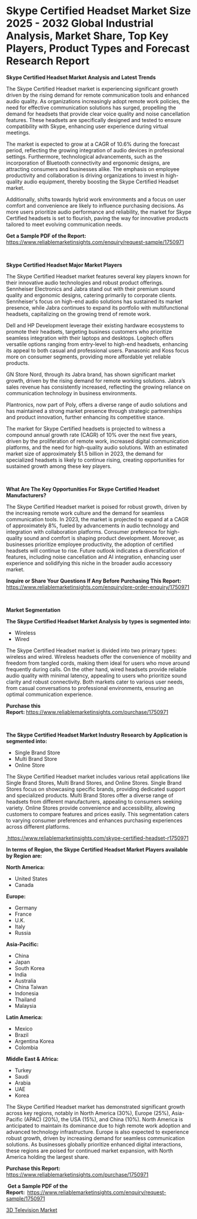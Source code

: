<p><h1>Skype Certified Headset Market Size 2025 - 2032 Global Industrial Analysis, Market Share, Top Key Players, Product Types and Forecast Research Report</h1></p><p><strong>Skype Certified Headset Market Analysis and Latest Trends</strong></p>
<p><p>The Skype Certified Headset market is experiencing significant growth driven by the rising demand for remote communication tools and enhanced audio quality. As organizations increasingly adopt remote work policies, the need for effective communication solutions has surged, propelling the demand for headsets that provide clear voice quality and noise cancellation features. These headsets are specifically designed and tested to ensure compatibility with Skype, enhancing user experience during virtual meetings.</p><p>The market is expected to grow at a CAGR of 10.6% during the forecast period, reflecting the growing integration of audio devices in professional settings. Furthermore, technological advancements, such as the incorporation of Bluetooth connectivity and ergonomic designs, are attracting consumers and businesses alike. The emphasis on employee productivity and collaboration is driving organizations to invest in high-quality audio equipment, thereby boosting the Skype Certified Headset market. </p><p>Additionally, shifts towards hybrid work environments and a focus on user comfort and convenience are likely to influence purchasing decisions. As more users prioritize audio performance and reliability, the market for Skype Certified headsets is set to flourish, paving the way for innovative products tailored to meet evolving communication needs.</p></p>
<p><strong>Get a Sample PDF of the Report:&nbsp;</strong> <a href="https://www.reliablemarketinsights.com/enquiry/request-sample/1750971?utm_campaign=2176&utm_medium=2&utm_source=Github&utm_content=ia&utm_term=07022025&utm_id=skype-certified-headset">https://www.reliablemarketinsights.com/enquiry/request-sample/1750971</a></p>
<p>&nbsp;</p>
<p><strong>Skype Certified Headset Major Market Players</strong></p>
<p><p>The Skype Certified Headset market features several key players known for their innovative audio technologies and robust product offerings. Sennheiser Electronics and Jabra stand out with their premium sound quality and ergonomic designs, catering primarily to corporate clients. Sennheiser's focus on high-end audio solutions has sustained its market presence, while Jabra continues to expand its portfolio with multifunctional headsets, capitalizing on the growing trend of remote work.</p><p>Dell and HP Development leverage their existing hardware ecosystems to promote their headsets, targeting business customers who prioritize seamless integration with their laptops and desktops. Logitech offers versatile options ranging from entry-level to high-end headsets, enhancing its appeal to both casual and professional users. Panasonic and Koss focus more on consumer segments, providing more affordable yet reliable products.</p><p>GN Store Nord, through its Jabra brand, has shown significant market growth, driven by the rising demand for remote working solutions. Jabra’s sales revenue has consistently increased, reflecting the growing reliance on communication technology in business environments.</p><p>Plantronics, now part of Poly, offers a diverse range of audio solutions and has maintained a strong market presence through strategic partnerships and product innovation, further enhancing its competitive stance.</p><p>The market for Skype Certified headsets is projected to witness a compound annual growth rate (CAGR) of 10% over the next five years, driven by the proliferation of remote work, increased digital communication platforms, and the need for high-quality audio solutions. With an estimated market size of approximately $1.5 billion in 2023, the demand for specialized headsets is likely to continue rising, creating opportunities for sustained growth among these key players.</p></p>
<p>&nbsp;</p>
<p><strong>What Are The Key Opportunities For Skype Certified Headset Manufacturers?</strong></p>
<p><p>The Skype Certified Headset market is poised for robust growth, driven by the increasing remote work culture and the demand for seamless communication tools. In 2023, the market is projected to expand at a CAGR of approximately 8%, fueled by advancements in audio technology and integration with collaboration platforms. Consumer preference for high-quality sound and comfort is shaping product development. Moreover, as businesses prioritize employee productivity, the adoption of certified headsets will continue to rise. Future outlook indicates a diversification of features, including noise cancellation and AI integration, enhancing user experience and solidifying this niche in the broader audio accessory market.</p></p>
<p><strong>Inquire or Share Your Questions If Any Before Purchasing This Report:</strong> <a href="https://www.reliablemarketinsights.com/enquiry/pre-order-enquiry/1750971?utm_campaign=2176&utm_medium=2&utm_source=Github&utm_content=ia&utm_term=07022025&utm_id=skype-certified-headset">https://www.reliablemarketinsights.com/enquiry/pre-order-enquiry/1750971</a></p>
<p>&nbsp;</p>
<p><strong>Market Segmentation</strong></p>
<p><strong>The Skype Certified Headset Market Analysis by types is segmented into:</strong></p>
<p><ul><li>Wireless</li><li>Wired</li></ul></p>
<p><p>The Skype Certified Headset market is divided into two primary types: wireless and wired. Wireless headsets offer the convenience of mobility and freedom from tangled cords, making them ideal for users who move around frequently during calls. On the other hand, wired headsets provide reliable audio quality with minimal latency, appealing to users who prioritize sound clarity and robust connectivity. Both markets cater to various user needs, from casual conversations to professional environments, ensuring an optimal communication experience.</p></p>
<p><strong>Purchase this Report:&nbsp;</strong><a href="https://www.reliablemarketinsights.com/purchase/1750971?utm_campaign=2176&utm_medium=2&utm_source=Github&utm_content=ia&utm_term=07022025&utm_id=skype-certified-headset">https://www.reliablemarketinsights.com/purchase/1750971</a></p>
<p>&nbsp;</p>
<p><strong>The Skype Certified Headset Market Industry Research by Application is segmented into:</strong></p>
<p><ul><li>Single Brand Store</li><li>Multi Brand Store</li><li>Online Store</li></ul></p>
<p><p>The Skype Certified Headset market includes various retail applications like Single Brand Stores, Multi Brand Stores, and Online Stores. Single Brand Stores focus on showcasing specific brands, providing dedicated support and specialized products. Multi Brand Stores offer a diverse range of headsets from different manufacturers, appealing to consumers seeking variety. Online Stores provide convenience and accessibility, allowing customers to compare features and prices easily. This segmentation caters to varying consumer preferences and enhances purchasing experiences across different platforms.</p></p>
<p><a href="https://www.reliablemarketinsights.com/skype-certified-headset-r1750971?utm_campaign=2176&utm_medium=2&utm_source=Github&utm_content=ia&utm_term=07022025&utm_id=skype-certified-headset">&nbsp;https://www.reliablemarketinsights.com/skype-certified-headset-r1750971</a></p>
<p><strong>In terms of Region, the Skype Certified Headset Market Players available by Region are:</strong></p>
<p>
    <p> <strong> North America: </strong>
        <ul>
            <li>United States</li>
            <li>Canada</li>
        </ul>
        </p> 
    <p> <strong> Europe: </strong>
        <ul>
            <li>Germany</li>
            <li>France</li>
            <li>U.K.</li>
            <li>Italy</li>
            <li>Russia</li>
        </ul>
        </p> 
    <p> <strong> Asia-Pacific: </strong>
        <ul>
            <li>China</li>
            <li>Japan</li>
            <li>South Korea</li>
            <li>India</li>
            <li>Australia</li>
            <li>China Taiwan</li>
            <li>Indonesia</li>
            <li>Thailand</li>
            <li>Malaysia</li>
        </ul>
        </p> 
    <p> <strong> Latin America: </strong>
        <ul>
            <li>Mexico</li>
            <li>Brazil</li>
            <li>Argentina Korea</li>
            <li>Colombia</li>
        </ul>
        </p> 
    <p> <strong> Middle East & Africa: </strong>
        <ul>
            <li>Turkey</li>
            <li>Saudi</li>
            <li>Arabia</li>
            <li>UAE</li>
            <li>Korea</li>
        </ul>
    </p>
    </p>
<p><p>The Skype Certified Headset market has demonstrated significant growth across key regions, notably in North America (30%), Europe (25%), Asia-Pacific (APAC) (20%), the USA (15%), and China (10%). North America is anticipated to maintain its dominance due to high remote work adoption and advanced technology infrastructure. Europe is also expected to experience robust growth, driven by increasing demand for seamless communication solutions. As businesses globally prioritize enhanced digital interactions, these regions are poised for continued market expansion, with North America holding the largest share.</p></p>
<p><strong>Purchase this Report: </strong><a href="https://www.reliablemarketinsights.com/purchase/1750971?utm_campaign=2176&utm_medium=2&utm_source=Github&utm_content=ia&utm_term=07022025&utm_id=skype-certified-headset">https://www.reliablemarketinsights.com/purchase/1750971</a></p>
<p>&nbsp;<strong>Get a Sample PDF of the Report:&nbsp;&nbsp;</strong><a href="https://www.reliablemarketinsights.com/enquiry/request-sample/1750971?utm_campaign=2176&utm_medium=2&utm_source=Github&utm_content=ia&utm_term=07022025&utm_id=skype-certified-headset">https://www.reliablemarketinsights.com/enquiry/request-sample/1750971</a></p>
<p><strong></strong></p>
<p><p><a href="https://github.com/delindacallegari68/Market-Research-Report-List-1/blob/main/3d-television-market.md?utm_campaign=2176&utm_medium=2&utm_source=Github&utm_content=ia&utm_term=07022025&utm_id=skype-certified-headset">3D Television Market</a></p></p>
